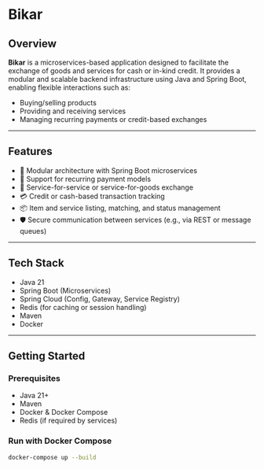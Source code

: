 # Bikar

## Overview

**Bikar** is a microservices-based application designed to facilitate the exchange of goods and services for cash or in-kind credit. It provides a modular and scalable backend infrastructure using Java and Spring Boot, enabling flexible interactions such as:

- Buying/selling products
- Providing and receiving services
- Managing recurring payments or credit-based exchanges

---

## Features

- 🧩 Modular architecture with Spring Boot microservices
- 🔁 Support for recurring payment models
- 🔄 Service-for-service or service-for-goods exchange
- 💳 Credit or cash-based transaction tracking
- 📦 Item and service listing, matching, and status management
- 🛡️ Secure communication between services (e.g., via REST or message queues)

---

## Tech Stack

- Java 21
- Spring Boot (Microservices)
- Spring Cloud (Config, Gateway, Service Registry)
- Redis (for caching or session handling)
- Maven
- Docker

---

## Getting Started

### Prerequisites

- Java 21+
- Maven
- Docker & Docker Compose
- Redis (if required by services)

### Run with Docker Compose

```bash
docker-compose up --build
